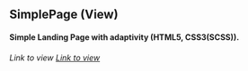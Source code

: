 ## SimplePage (View)
#### Simple Landing Page with adaptivity (HTML5, CSS3(SCSS)).

###### Link to view [Link to view](https://hotcot.github.io/SimplePage/)
